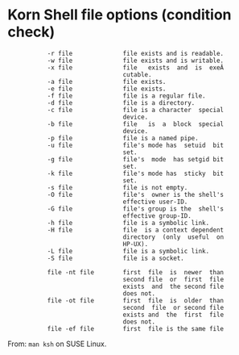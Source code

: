 # Korn Shell file options (condition check)


               -r file              file exists and is readable.
               -w file              file exists and is writable.
               -x file              file   exists  and  is  exeÂ­
                                    cutable.
               -a file              file exists.
               -e file              file exists.
               -f file              file is a regular file.
               -d file              file is a directory.
               -c file              file is a character  special
                                    device.
               -b file              file   is  a  block  special
                                    device.
               -p file              file is a named pipe.
               -u file              file's mode has  setuid  bit
                                    set.
               -g file              file's  mode  has setgid bit
                                    set.
               -k file              file's mode has  sticky  bit
                                    set.
               -s file              file is not empty.
               -O file              file's  owner is the shell's
                                    effective user-ID.
               -G file              file's group is the  shell's
                                    effective group-ID.
               -h file              file is a symbolic link.
               -H file              file  is a context dependent
                                    directory  (only  useful  on
                                    HP-UX).
               -L file              file is a symbolic link.
               -S file              file is a socket.

               file -nt file        first  file  is  newer  than
                                    second file  or  first  file
                                    exists  and  the second file
                                    does not.
               file -ot file        first  file  is  older  than
                                    second  file  or second file
                                    exists and  the  first  file
                                    does not.
               file -ef file        first  file is the same file


From: `man ksh` on SUSE Linux.

